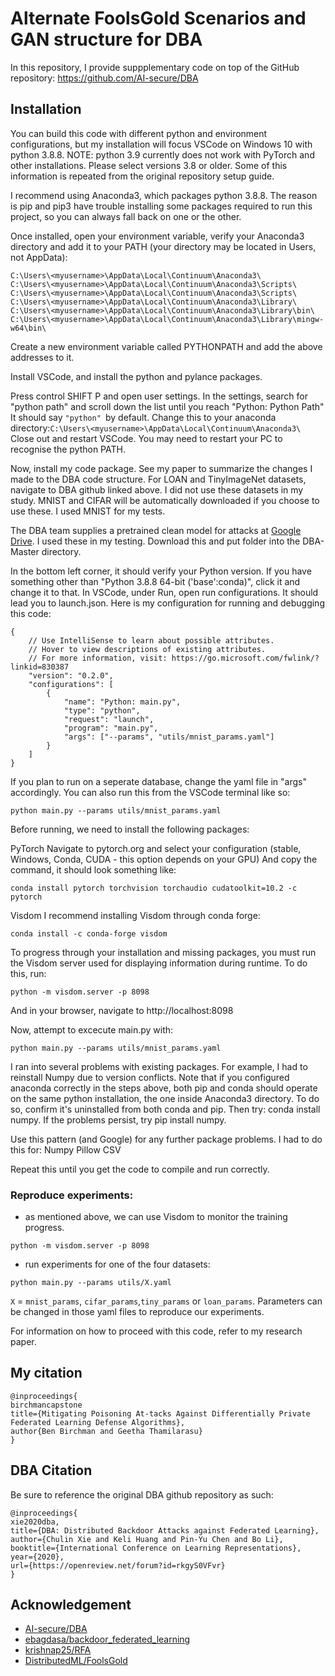 # Alternate FoolsGold Scenarios and GAN structure for DBA
In this repository, I provide suppplementary code on top of the GitHub repository: https://github.com/AI-secure/DBA

## Installation
You can build this code with different python and environment configurations, but my installation will focus VSCode on Windows 10 with python 3.8.8. 
NOTE: python 3.9 currently does not work with PyTorch and other installations. Please select versions 3.8 or older.
Some of this information is repeated from the original repository setup guide.

I recommend using Anaconda3, which packages python 3.8.8. The reason is pip and pip3 have trouble installing some packages required to run this project, so you can always fall back on one or the other.

Once installed, open your environment variable, verify your Anaconda3 directory and add it to your PATH (your directory may be located in Users, not AppData):
```
C:\Users\<myusername>\AppData\Local\Continuum\Anaconda3\
C:\Users\<myusername>\AppData\Local\Continuum\Anaconda3\Scripts\
C:\Users\<myusername>\AppData\Local\Continuum\Anaconda3\Scripts\ 
C:\Users\<myusername>\AppData\Local\Continuum\Anaconda3\Library\ 
C:\Users\<myusername>\AppData\Local\Continuum\Anaconda3\Library\bin\ 
C:\Users\<myusername>\AppData\Local\Continuum\Anaconda3\Library\mingw-w64\bin\
```

Create a new environment variable called PYTHONPATH and add the above addresses to it.

Install VSCode, and install the python and pylance packages.

Press control SHIFT P and open user settings. 
In the settings, search for "python path" and scroll down the list until you reach "Python: Python Path"
It should say ```"python" ```by default. Change this to your anaconda directory:``` C:\Users\<myusername>\AppData\Local\Continuum\Anaconda3\ ```
Close out and restart VSCode. You may need to restart your PC to recognise the python PATH.

Now, install my code package. See my paper to summarize the changes I made to the DBA code structure. 
For LOAN and TinyImageNet datasets, navigate to DBA github linked above. I did not use these datasets in my study.
MNIST and CIFAR will be automatically downloaded if you choose to use these. I used MNIST for my tests.

The DBA team supplies a pretrained clean model for attacks at [Google Drive](https://drive.google.com/file/d/1wcJ_DkviuOLkmr-FgIVSFwnZwyGU8SjH/view?usp=sharing). I used these in my testing. Download this and put folder into the DBA-Master directory.

In the bottom left corner, it should verify your Python version. If you have something other than "Python 3.8.8 64-bit ('base':conda)", click it and change it to that. 
In VSCode, under Run, open run configurations. It should lead you to launch.json. Here is my configuration for running and debugging this code:
```
{
    // Use IntelliSense to learn about possible attributes.
    // Hover to view descriptions of existing attributes.
    // For more information, visit: https://go.microsoft.com/fwlink/?linkid=830387
    "version": "0.2.0",
    "configurations": [
        {
            "name": "Python: main.py",
            "type": "python",
            "request": "launch",
            "program": "main.py",
            "args": ["--params", "utils/mnist_params.yaml"]
        }
    ]
}
```
If you plan to run on a seperate database, change the yaml file in "args" accordingly. You can also run this from the VSCode terminal like so:
```
python main.py --params utils/mnist_params.yaml
```
Before running, we need to install the following packages:

PyTorch
Navigate to pytorch.org and select your configuration (stable, Windows, Conda, CUDA - this option depends on your GPU)
And copy the command, it should look something like: 
```
conda install pytorch torchvision torchaudio cudatoolkit=10.2 -c pytorch
```

Visdom
I recommend installing Visdom through conda forge:
```
conda install -c conda-forge visdom
```

To progress through your installation and missing packages, you must run the Visdom server used for displaying information during runtime.
To do this, run:
```
python -m visdom.server -p 8098
```
And in your browser, navigate to http://localhost:8098

Now, attempt to excecute main.py with:
```
python main.py --params utils/mnist_params.yaml
```

I ran into several problems with existing packages. For example, I had to reinstall Numpy due to version conflicts. Note that if you configured anaconda correctly in the steps above, both pip and conda should operate on the same python installation, the one inside Anaconda3 directory. To do so, confirm it's uninstalled from both conda and pip. Then try: conda install numpy. If the problems persist, try pip install numpy. 

Use this pattern (and Google) for any further package problems. I had to do this for:
Numpy
Pillow
CSV

Repeat this until you get the code to compile and run correctly.


### Reproduce experiments: 

- as mentioned above, we can use Visdom to monitor the training progress.
```
python -m visdom.server -p 8098
```

- run experiments for one of the four datasets:
```
python main.py --params utils/X.yaml
```
`X` = `mnist_params`, `cifar_params`,`tiny_params` or `loan_params`. Parameters can be changed in those yaml files to reproduce our experiments.

For information on how to proceed with this code, refer to my research paper. 

## My citation
```
@inproceedings{
birchmancapstone
title={Mitigating Poisoning At-tacks Against Differentially Private Federated Learning Defense Algorithms},
author{Ben Birchman and Geetha Thamilarasu}
}
```

## DBA Citation
Be sure to reference the original DBA github repository as such:
```
@inproceedings{
xie2020dba,
title={DBA: Distributed Backdoor Attacks against Federated Learning},
author={Chulin Xie and Keli Huang and Pin-Yu Chen and Bo Li},
booktitle={International Conference on Learning Representations},
year={2020},
url={https://openreview.net/forum?id=rkgyS0VFvr}
}
```
## Acknowledgement
- [AI-secure/DBA](https://github.com/AI-secure/DBA)
- [ebagdasa/backdoor_federated_learning](https://github.com/ebagdasa/backdoor_federated_learning)
- [krishnap25/RFA](https://github.com/krishnap25/RFA)
- [DistributedML/FoolsGold](https://github.com/DistributedML/FoolsGold)
